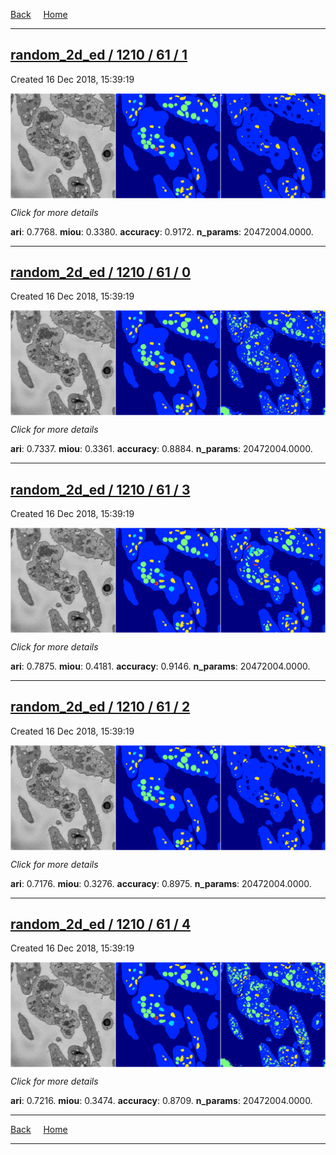 
[Back](..)&nbsp;&nbsp;&nbsp;&nbsp;&nbsp;[Home](https://leapmanlab.github.io/snapshots)

---

<div class="summary"><a href="1"><h2>random_2d_ed / 1210 / 61 / 1</h2></a><p>Created 16 Dec 2018, 15:39:19
</p><a href="1"><img src="1/media/summary.png" align="center"></a><p>
<i>Click for more details</i>
</p></div>

**ari**: 0.7768. **miou**: 0.3380. **accuracy**: 0.9172. **n_params**: 20472004.0000. 

---

<div class="summary"><a href="0"><h2>random_2d_ed / 1210 / 61 / 0</h2></a><p>Created 16 Dec 2018, 15:39:19
</p><a href="0"><img src="0/media/summary.png" align="center"></a><p>
<i>Click for more details</i>
</p></div>

**ari**: 0.7337. **miou**: 0.3361. **accuracy**: 0.8884. **n_params**: 20472004.0000. 

---

<div class="summary"><a href="3"><h2>random_2d_ed / 1210 / 61 / 3</h2></a><p>Created 16 Dec 2018, 15:39:19
</p><a href="3"><img src="3/media/summary.png" align="center"></a><p>
<i>Click for more details</i>
</p></div>

**ari**: 0.7875. **miou**: 0.4181. **accuracy**: 0.9146. **n_params**: 20472004.0000. 

---

<div class="summary"><a href="2"><h2>random_2d_ed / 1210 / 61 / 2</h2></a><p>Created 16 Dec 2018, 15:39:19
</p><a href="2"><img src="2/media/summary.png" align="center"></a><p>
<i>Click for more details</i>
</p></div>

**ari**: 0.7176. **miou**: 0.3276. **accuracy**: 0.8975. **n_params**: 20472004.0000. 

---

<div class="summary"><a href="4"><h2>random_2d_ed / 1210 / 61 / 4</h2></a><p>Created 16 Dec 2018, 15:39:19
</p><a href="4"><img src="4/media/summary.png" align="center"></a><p>
<i>Click for more details</i>
</p></div>

**ari**: 0.7216. **miou**: 0.3474. **accuracy**: 0.8709. **n_params**: 20472004.0000. 

---

[Back](..)&nbsp;&nbsp;&nbsp;&nbsp;&nbsp;[Home](https://leapmanlab.github.io/snapshots)

---